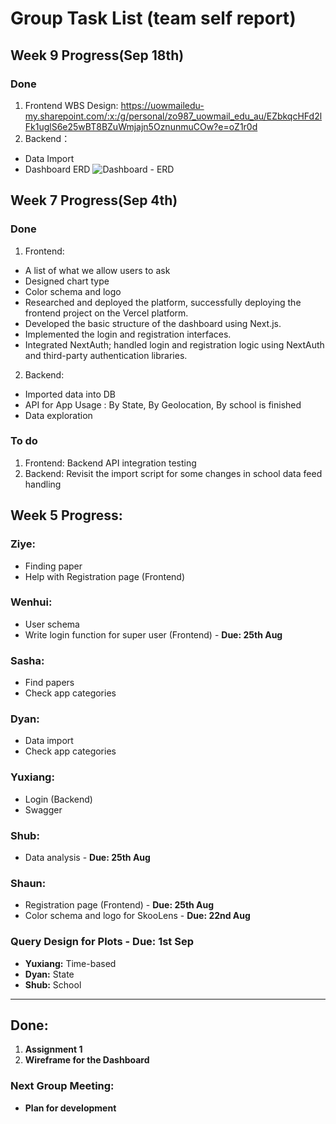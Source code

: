 # Group Task List (team self report)
## Week 9 Progress(Sep 18th)
### Done
1. Frontend WBS Design:
https://uowmailedu-my.sharepoint.com/:x:/g/personal/zo987_uowmail_edu_au/EZbkqcHFd2lFk1uglS6e25wBT8BZuWmjajn5OznunmuCOw?e=oZ1r0d
2. Backend：
- Data Import
- Dashboard ERD
![Dashboard - ERD](https://github.com/user-attachments/assets/069ca933-0107-4bda-af88-05efcd7730ec)


## Week 7 Progress(Sep 4th)
### Done
1. Frontend:
- A list of what we allow users to ask
- Designed chart type
- Color schema and logo
- Researched and deployed the platform, successfully deploying the frontend project on the Vercel platform.
- Developed the basic structure of the dashboard using Next.js.
- Implemented the login and registration interfaces.
- Integrated NextAuth; handled login and registration logic using NextAuth and third-party authentication libraries.
2. Backend:
- Imported data into DB
- API for App Usage : By State, By Geolocation, By school is finished
- Data exploration
### To do
1. Frontend:
Backend API integration testing
2. Backend:
Revisit the import script for some changes in school data feed handling







## Week 5 Progress:

### Ziye:
- Finding paper
- Help with Registration page (Frontend)

### Wenhui:
- User schema
- Write login function for super user (Frontend) - **Due: 25th Aug**

### Sasha:
- Find papers
- Check app categories

### Dyan:
- Data import
- Check app categories

### Yuxiang:
- Login (Backend)
- Swagger

### Shub:
- Data analysis - **Due: 25th Aug**

### Shaun:
- Registration page (Frontend) - **Due: 25th Aug**
- Color schema and logo for SkooLens - **Due: 22nd Aug**

### Query Design for Plots - **Due: 1st Sep**
- **Yuxiang:** Time-based
- **Dyan:** State
- **Shub:** School

---
## Done:
1. **Assignment 1**
2. **Wireframe for the Dashboard**

### Next Group Meeting:
- **Plan for development**
